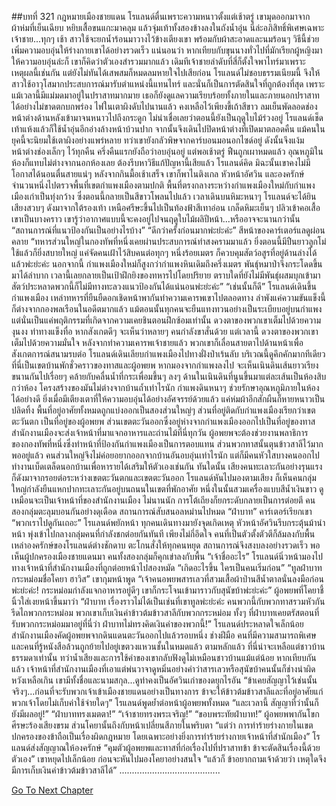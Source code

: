 ##บทที่ 321 กฎหมายเมืองชายแดน
โรแลนด์ตื่นเพราะความหนาวตั้งแต่เช้าตรู่ เขามุดออกมาจากผ้าห่มที่เย็นเฉียบ หยิบเสื้อขนแกะมาคลุม แล้วจุ่มเท้าทั้งสองข้างลงในถังน้ำอุ่น
นี่ล่ะอภิสิทธิ์พิเศษเฉพาะเจ้าชาย...ทุกๆ เช้า สาวใช้จะยกน้ำร้อนมาวางไว้ข้างเตียงเขา พร้อมกับผ้าสะอาดและนมร้อนๆ วิธีนี้ช่วยเพิ่มความอบอุ่นให้ร่างกายเขาได้อย่างรวดเร็ว
แน่นอนว่า หากเทียบกับขุนนางทั่วไปที่มักเรียกผู้หญิงมาให้ความอบอุ่นล่ะก็ เขาก็คิดว่าตัวเองสำรวมมากแล้ว เดิมทีเจ้าชายลำดับที่สี่ก็ตั้งใจพาไทร์มาเพราะเหตุผลนี้เช่นกัน แต่ยังไม่ทันได้เสพสมก็หมดลมหายใจไปเสียก่อน โรแลนด์ไม่ชอบธรรมเนียมนี้ จึงให้สาวใช้อาวุโสมากประสบการณ์มารับตำแหน่งนี้แทนไทร์ และนั่นก็เป็นการตัดสินใจที่ถูกต้องที่สุด เพราะแม้เวลานี้มีแม่มดมาอยู่ในปราสาทมากมาย เธอก็ยังดูแลความเรียบร้อยทั้งภายในและภายนอกปราสาทได้อย่างไม่ขาดตกบกพร่อง
ไฟในเตาผิงดับไปนานแล้ว คงเหลือไว้เพียงขี้เถ้าสีขาว ลมเย็นพัดลอดช่องหน้าต่างด้านหลังเข้ามาจนหนาวไปถึงกระดูก ไม่น่าเชื่อเลยว่าตอนนี้ยังเป็นฤดูใบไม้ร่วงอยู่ โรแลนด์เช็ดเท้าแห้งแล้วก็ใช้น้ำอุ่นอีกอ่างล้างหน้าบ้วนปาก จากนั้นจึงเดินไปปิดหน้าต่างที่เปิดมาตลอดคืน
แม้คนในยุคนี้จะนิยมใช้เตาผิงอย่างแพร่หลาย ทว่าเขายังกลัวพิษจากคาร์บอนมอนอกไซด์อยู่ ดังนั้นจึงแง้มหน้าต่างช่องเล็กๆ ไว้ทุกคืน ครึ่งคืนแรกยังถือว่าอบอุ่นอยู่ แต่พอเช้าตรู่ ฟืนถูกเผาหมดแล้ว อุณหภูมิในห้องก็แทบไม่ต่างจากนอกห้องเลย
ต้องรีบหาวิธีแก้ปัญหานี้เสียแล้ว โรแลนด์คิด มิฉะนั้นเขาคงไม่มีโอกาสได้นอนตื่นสายแน่ๆ
หลังจากกินมื้อเช้าเสร็จ เขาก็พาไนติงเกล หัวหน้าอัศวิน และองครักษ์จำนวนหนึ่งไปตรวจพื้นที่เขตกำแพงเมืองตามปกติ
พื้นที่ตรงกลางระหว่างกำแพงเมืองใหม่กับกำแพงเมืองเก่าเป็นทุ่งกว้าง ซึ่งตอนนี้กลายเป็นสีขาวโพลนไปแล้ว เวลาเดินบนหิมะหนาๆ โรแลนด์จะได้ยินเสียงสวบๆ ดังมาจากใต้รองเท้า
เหนือศรีษะขึ้นไปเป็นท้องฟ้าสีเทาอ่อน เกล็ดหิมะเย็นๆ ปลิวเข้าคอเสื้อเขาเป็นบางคราว เขารู้ว่าอากาศแบบนี้จะคงอยู่ไปจนฤดูใบไม้ผลิปีหน้า...หรืออาจจะนานกว่านั้น
“สถานการณ์ที่แนวป้องกันเป็นอย่างไรบ้าง”
“ดีกว่าครั้งก่อนมากพ่ะย่ะค่ะ” สีหน้าของคาร์เตอร์แลดูผ่อนคลาย “ทหารส่วนใหญ่ในกองทัพที่หนึ่งเคยผ่านประสบการณ์ทำสงครามมาแล้ว ยิ่งตอนนี้มีปืนยาวลูกโม่ใช้แล้วก็ยิ่งสบายใหญ่ แค่จัดคนเฝ้าไว้สิบคนต่อทุกๆ หนึ่งร้อยเมตร ก็ควบคุมสัตว์อสูรที่อยู่ด้านล่างได้แล้วพ่ะย่ะค่ะ นอกจากนี้ กำแพงเมืองใหม่ก็สูงกว่ากำแพงหินเดิมถึงครึ่งเมตร พันธุ์หมาป่าจึงกระโดดขึ้นมาได้ลำบาก เวลานี้เลยกลายเป็นเป้าฝึกยิงของทหารไปโดยปริยาย ตราบใดที่ยังไม่มีพันธุ์ผสมบุกเข้ามา สัตว์ประหลาดพวกนี้ก็ไม่มีทางทะลวงแนวป้องกันได้แน่นอนพ่ะย่ะค่ะ”
“เช่นนั้นก็ดี”
โรแลนด์เดินขึ้นกำแพงเมือง เหล่าทหารที่ยืนยืดอกเชิดหน้าพากันทำความเคารพเขาไปตลอดทาง ลำพังแค่ความขันแข็งนี้ ก็ต่างจากกองพลเรือนในอดีตมากแล้ว แม้ตอนนั้นทุกคนจะยืนแทงทวนอย่างเป็นระเบียบอยู่บนกำแพง แต่นั่นเป็นแค่พฤติกรรมที่เกิดจากความเคยชินตอนฝึกซ้อมเท่านั้น ดวงตาของพวกเขาเต็มไปด้วยความงุนงง ท่าทางแข็งทื่อ หากสังเกตดีๆ จะเห็นว่าหลายๆ คนกำลังขาสั่นด้วย
แต่เวลานี้ ดวงตาของพวกเขาเต็มไปด้วยความมั่นใจ หลังจากทำความเคารพเจ้าชายแล้ว พวกเขาก็เลื่อนสายตาไปด้านหน้าเพื่อสังเกตการณ์สนามรบต่อ
โรแลนด์เดินเลียบกำแพงเมืองไปทางฝั่งป่าเร้นลับ บริเวณนี้ดูคึกคักมากทีเดียว
ที่นี่เป็นเขตบ้านพักชั่วคราวของทาสและผู้อพยพ หากมองจากกำแพงลงไป จะเห็นเนินดินเส้นยาวเรียงขนานกันไปเรื่อยๆ คล้ายกับคลื่นน้ำที่กระเพื่อมขึ้นๆ ลงๆ ด้านในเนินดินที่นูนขึ้นมาแต่ละเส้นเป็นห้องสิบกว่าห้อง โครงสร้างของมันไม่ต่างจากบ้านถ้ำเท่าไรนัก กำแพงดินหนาๆ ช่วยรักษาอุณหภูมิภายในห้องได้อย่างดี ยิ่งเมื่อมีเตียงเตาที่ให้ความอบอุ่นได้อย่างอัศจรรย์ด้วยแล้ว แค่ห่มผ้าอีกสักผืนก็หายหนาวเป็นปลิดทิ้ง
พื้นที่อยู่อาศัยทั้งหมดถูกแบ่งออกเป็นสองส่วนใหญ่ๆ ส่วนที่อยู่ติดกับกำแพงเมืองเรียกว่าเขตตะวันตก เป็นที่อยู่ของผู้อพยพ ส่วนเขตตะวันออกซึ่งอยู่ห่างจากกำแพงเมืองออกไปเป็นที่อยู่ของทาส
สำนักงานเมืองจะส่งเจ้าหน้าที่มาแจกอาหารและถ่านไม้ที่นี่ทุกวัน ผู้อพยพจะต้องช่วยงานพลาธิการของกองทัพที่หนึ่งซึ่งทำหน้าที่ป้องกันกำแพงเมืองเป็นการตอบแทน ส่วนพวกทาสนั้นตุนข้าวสาลีไว้มากพออยู่แล้ว คนส่วนใหญ่จึงไม่ค่อยอยากออกจากบ้านอันอบอุ่นเท่าไรนัก แต่ก็มีคนหัวใสบางคนออกไปทำงานเบ็ดเตล็ดนอกบ้านเพื่อหารายได้เสริมให้ตัวเองเช่นกัน
ทันใดนั้น เสียงคนทะเลาะกันอย่างรุนแรงก็ดังมาจากรอยต่อระหว่างเขตตะวันตกและเขตตะวันออก โรแลนด์หันไปมองตามเสียง ก็เห็นคนกลุ่มใหญ่กำลังยืนแหกปากทะเลาะกันอยู่บนถนนในเขตที่พักอาศัย หนึ่งในนั้นสวมเครื่องแบบสีน้ำเงินขาว ดูเหมือนจะเป็นเจ้าหน้าที่ของสำนักงานเมือง ไม่นานนัก การโต้เถียงก็ยกระดับกลายเป็นการต่อยตี คนสองกลุ่มตะลุมบอนกันอย่างดุเดือด สถานการณ์สับสนอลหม่านไปหมด
“ฝ่าบาท” คาร์เตอร์เรียกเขา
“พวกเราไปดูกันเถอะ” โรแลนด์พยักหน้า
ทุกคนเดินทางมายังจุดเกิดเหตุ หัวหน้าอัศวินรีบกระตุ้นม้านำหน้า พุ่งเข้าไปกลางกลุ่มคนที่กำลังชกต่อยกันทันที เพียงไม่กี่อึดใจ คนที่เป็นตัวตั้งตัวตีก็ล้มลงกับพื้น เหล่าองครักษ์ของโรแลนด์ต่างชักดาบ ตะโกนสั่งให้ทุกคนหยุด สถานการณ์จึงสงบลงอย่างรวดเร็ว
พอเห็นผู้ปกครองเมืองชายแดนมา คนทั้งสองกลุ่มก็คุกเข่าลงกับพื้น
“เจ้าชื่ออะไร” โรแลนด์นิ่วหน้ามองไปทางเจ้าหน้าที่สำนักงานเมืองที่ถูกต่อยหน้าไปสองหมัด “เกิดอะไรขึ้น ใครเป็นคนเริ่มก่อน”
“ทูลฝ่าบาท กระหม่อมชื่อโคยา ฮาวิส” เขากุมหน้าพูด “เจ้าคนอพยพสารเลวที่สวมเสื้อผ้าป่านสีน้ำตาลนั่นลงมือก่อนพ่ะย่ะค่ะ! กระหม่อมกำลังแจกอาหารอยู่ดีๆ เขาก็กระโจนเข้ามาราวกับสุนัขบ้าพ่ะย่ะค่ะ”
ผู้อพยพที่โคยาชี้นิ้วใส่เงยหน้าขึ้นมาว่า “ฝ่าบาท เรื่องราวไม่ได้เป็นเช่นที่เขาทูลพ่ะย่ะค่ะ คนพวกนี้กับพวกทาสรวมหัวกันรีดไถพวกกระหม่อม พวกเขาเก็บเงินค่าข้าวต้มข้าวสาลีกับพวกกระหม่อม ทั้งๆ ที่ฝ่าบาทเคยตรัสตอนที่รับพวกกระหม่อมมาอยู่ที่นี่ว่า ฝ่าบาทไม่ทรงคิดเงินค่าของพวกนี้!”
โรแลนด์ประหลาดใจเล็กน้อย สำนักงานเมืองคัดผู้อพยพจากดินแดนตะวันออกไปแล้วรอบหนึ่ง ช่างฝีมือ คนที่มีความสามารถพิเศษ และคนที่รู้หนังสือล้วนถูกย้ายไปอยู่เขตวงแหวนชั้นในหมดแล้ว ตามหลักแล้ว ที่นี่น่าจะเหลือแต่ชาวบ้านธรรมดาเท่านั้น ทว่าน้ำเสียงและการใช้คำของเขากลับฟังดูไม่เหมือนชาวบ้านแม้แต่น้อย
หากเทียบกันแล้ว เจ้าหน้าที่สำนักงานเมืองที่เอาแต่พ่นวาจาดูหมิ่นอย่างคำว่าสารเลวหรือสุนัขบ้าคนนั้นก็ช่างน่าผิดหวังเหลือเกิน เขามีทั้งชื่อและนามสกุล...ดูท่าคงเป็นอัศวินเก่าของดยุกไรอัน
“ข้าเคยสัญญาไว้เช่นนั้นจริงๆ...ก่อนที่จะรับพวกเจ้าเข้าเมืองชายแดนอย่างเป็นทางการ ข้าจะให้ข้าวต้มข้าวสาลีและที่อยู่อาศัยแก่พวกเจ้าโดยไม่เก็บค่าใช้จ่ายใดๆ” โรแลนด์พูดย้ำต่อหน้าผู้อพยพทั้งหมด “และเวลานี้ สัญญาที่ว่านั้นก็ยังมีผลอยู่!”
“ฝ่าบาททรงเมตตา!”
“เจ้าชายทรงพระเจริญ!”
“ขอบพระทัยฝ่าบาท!”
ผู้อพยพพากันโขกศีรษะร้องเสียงขรม
ส่วนโคยานั้นถึงกับหน้าเปลี่ยนสีภายในพริบตา
“แต่ว่า การทำร้ายร่างกายในเขตปกครองของข้าถือเป็นเรื่องผิดกฎหมาย โดยเฉพาะอย่างยิ่งการทำร้ายร่างกายเจ้าหน้าที่สำนักเมือง” โรแลนด์ส่งสัญญาณให้องครักษ์ “คุมตัวผู้อพยพและทาสที่ก่อเรื่องไปที่ปราสาทข้า ข้าจะตัดสินเรื่องนี้ด้วยตัวเอง”
เขาหยุดไปเล็กน้อย ก่อนจะหันไปมองโคยาอย่างสนใจ “แล้วก็ ข้าอยากถามเจ้าด้วยว่า เหตุใดจึงมีการเก็บเงินค่าข้าวต้มข้าวสาลีได้”
........................................




[Go To Next Chapter]( ./234.md)